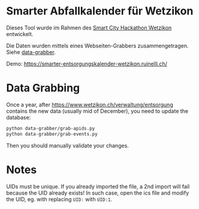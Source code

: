 # Smarter Abfallkalender für Wetzikon

Dieses Tool wurde im Rahmen des [Smart City Hackathon Wetzikon]([b](https://hack.smart-city-wetzikon.ch/project/16)) entwickelt.

Die Daten wurden mittels eines Webseiten-Grabbers zusammengetragen. Siehe [data-grabber](data-grabber).

Demo: https://smarter-entsorgungskalender-wetzikon.ruinelli.ch/


# Data Grabbing
Once a year, after https://www.wetzikon.ch/verwaltung/entsorgung contains the new data (usually mid of December), you need to update the database:
```bash
python data-grabber/grab-apids.py
python data-grabber/grab-events.py
```

Then you should manually validate your changes.

# Notes
UIDs must be unique. If you already imported the file, a 2nd import will fail because the UID already exists! In such case, open the ics file and modify the UID, eg. with replacing `UID:` with `UID:1`.
